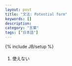 ```yaml
---
layout: post
title: "文法: Potential form"
keywords: []
description: 
category: "言葉"
tags: ["日本語"]
---
```

{% include JB/setup %}

####
1. 使えない
